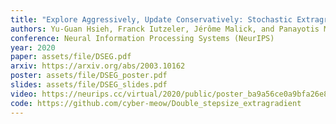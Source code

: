 ```yaml
---
title: "Explore Aggressively, Update Conservatively: Stochastic Extragradient Methods with Variable Stepsize Scaling"
authors: Yu-Guan Hsieh, Franck Iutzeler, Jérôme Malick, and Panayotis Mertikopoulos
conference: Neural Information Processing Systems (NeurIPS)
year: 2020
paper: assets/file/DSEG.pdf
arxiv: https://arxiv.org/abs/2003.10162
poster: assets/file/DSEG_poster.pdf
slides: assets/file/DSEG_slides.pdf
video: https://neurips.cc/virtual/2020/public/poster_ba9a56ce0a9bfa26e8ed9e10b2cc8f46.html
code: https://github.com/cyber-meow/Double_stepsize_extragradient
---
```

